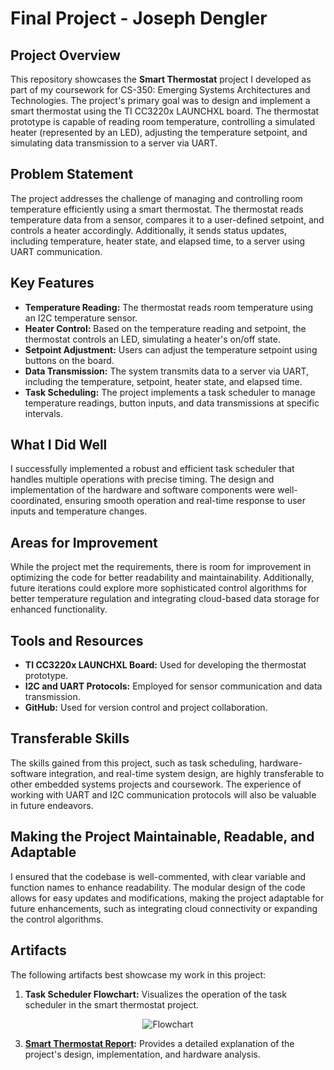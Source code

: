 # Final Project - Joseph Dengler

## Project Overview

This repository showcases the **Smart Thermostat** project I developed as part of my coursework for CS-350: Emerging Systems Architectures and Technologies. The project's primary goal was to design and implement a smart thermostat using the TI CC3220x LAUNCHXL board. The thermostat prototype is capable of reading room temperature, controlling a simulated heater (represented by an LED), adjusting the temperature setpoint, and simulating data transmission to a server via UART.

## Problem Statement

The project addresses the challenge of managing and controlling room temperature efficiently using a smart thermostat. The thermostat reads temperature data from a sensor, compares it to a user-defined setpoint, and controls a heater accordingly. Additionally, it sends status updates, including temperature, heater state, and elapsed time, to a server using UART communication.

## Key Features

- **Temperature Reading:** The thermostat reads room temperature using an I2C temperature sensor.
- **Heater Control:** Based on the temperature reading and setpoint, the thermostat controls an LED, simulating a heater's on/off state.
- **Setpoint Adjustment:** Users can adjust the temperature setpoint using buttons on the board.
- **Data Transmission:** The system transmits data to a server via UART, including the temperature, setpoint, heater state, and elapsed time.
- **Task Scheduling:** The project implements a task scheduler to manage temperature readings, button inputs, and data transmissions at specific intervals.

## What I Did Well

I successfully implemented a robust and efficient task scheduler that handles multiple operations with precise timing. The design and implementation of the hardware and software components were well-coordinated, ensuring smooth operation and real-time response to user inputs and temperature changes.

## Areas for Improvement

While the project met the requirements, there is room for improvement in optimizing the code for better readability and maintainability. Additionally, future iterations could explore more sophisticated control algorithms for better temperature regulation and integrating cloud-based data storage for enhanced functionality.

## Tools and Resources

- **TI CC3220x LAUNCHXL Board:** Used for developing the thermostat prototype.
- **I2C and UART Protocols:** Employed for sensor communication and data transmission.
- **GitHub:** Used for version control and project collaboration.

## Transferable Skills

The skills gained from this project, such as task scheduling, hardware-software integration, and real-time system design, are highly transferable to other embedded systems projects and coursework. The experience of working with UART and I2C communication protocols will also be valuable in future endeavors.

## Making the Project Maintainable, Readable, and Adaptable

I ensured that the codebase is well-commented, with clear variable and function names to enhance readability. The modular design of the code allows for easy updates and modifications, making the project adaptable for future enhancements, such as integrating cloud connectivity or expanding the control algorithms.

## Artifacts

The following artifacts best showcase my work in this project:

1. **Task Scheduler Flowchart:** Visualizes the operation of the task scheduler in the smart thermostat project.
<div align="center">   
  <img src="https://github.com/user-attachments/assets/503014de-9c9e-4466-831a-820e8049d94c" alt="Flowchart">
</div>

3. **[Smart Thermostat Report](Smart%20Thermostat%20Report%20-%20Joseph%20Dengler.docx):** Provides a detailed explanation of the project's design, implementation, and hardware analysis.

